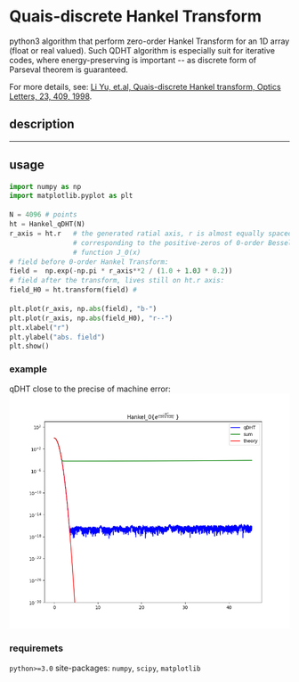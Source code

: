 # Quais-discrete Hankel Transform  

python3 algorithm that perform zero-order Hankel Transform for an 1D array (float or real valued). 
Such QDHT algorithm is especially suit for iterative codes, where energy-preserving is important -- as discrete form of Parseval theorem is  guaranteed.

For more details, see: 
[Li Yu, et.al, Quais-discrete Hankel transform, Optics Letters, 23, 409, 1998](https://www.osapublishing.org/ol/abstract.cfm?&uri=ol-23-6-409). 


## description 

----
## usage
```python
import numpy as np 
import matplotlib.pyplot as plt 

N = 4096 # points 
ht = Hankel_qDHT(N) 
r_axis = ht.r   # the generated ratial axis, r is almost equally spaced, 
                # corresponding to the positive-zeros of 0-order Bessel 
                # function J_0(x) 
# field before 0-order Hankel Transform: 
field =  np.exp(-np.pi * r_axis**2 / (1.0 + 1.0J * 0.2)) 
# field after the transform, lives still on ht.r axis: 
field_H0 = ht.transform(field) # 

plt.plot(r_axis, np.abs(field), "b-") 
plt.plot(r_axis, np.abs(field_H0), "r--") 
plt.xlabel("r") 
plt.ylabel("abs. field") 
plt.show() 
```

### example
qDHT close to the precise of machine error: 
![compare with the direct-sum result](https://github.com/scientific-computing-collections/Hankel-transform-qDHT/blob/main/qDHT-compare-with-direct-sum.png)

### requiremets 

`python>=3.0` 
site-packages: `numpy`, `scipy`, `matplotlib` 
